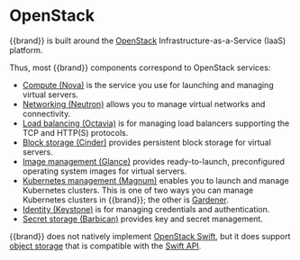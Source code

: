# OpenStack

{{brand}} is built around the [OpenStack](https://www.openstack.org/) Infrastructure-as-a-Service (IaaS) platform.

Thus, most {{brand}} components correspond to OpenStack services:

* [Compute (Nova)](nova/index.md) is the service you use for launching and managing virtual servers.
* [Networking (Neutron)](neutron/index.md) allows you to manage virtual networks and connectivity.
* [Load balancing (Octavia)](octavia/index.md) is for managing load balancers supporting the TCP and HTTP(S) protocols.
* [Block storage (Cinder)](cinder/index.md) provides persistent block storage for virtual servers.
* [Image management (Glance)](glance/index.md) provides ready-to-launch, preconfigured operating system images for virtual servers.
* [Kubernetes management (Magnum)](magnum/index.md) enables you to launch and manage Kubernetes clusters.
  This is one of two ways you can manage Kubernetes clusters in {{brand}}; the other is [Gardener](../kubernetes/gardener/index.md).
* [Identity (Keystone)](keystone/index.md) is for managing credentials and authentication.
* [Secret storage (Barbican)](barbican/index.md) provides key and secret management.

{{brand}} does not natively implement [OpenStack Swift](https://docs.openstack.org/swift/), but it does support [object storage](../object-storage/index.md) that is compatible with the [Swift API](../object-storage/swift/index.md).
